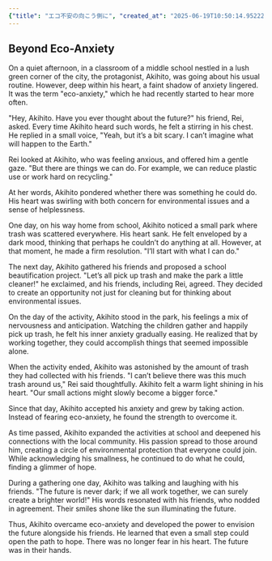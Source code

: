 ```yaml
---
{"title": "エコ不安の向こう側に", "created_at": "2025-06-19T10:50:14.952225+09:00"}
---
```


## Beyond Eco-Anxiety

On a quiet afternoon, in a classroom of a middle school nestled in a lush green corner of the city, the protagonist, Akihito, was going about his usual routine. However, deep within his heart, a faint shadow of anxiety lingered. It was the term "eco-anxiety," which he had recently started to hear more often.

"Hey, Akihito. Have you ever thought about the future?" his friend, Rei, asked. Every time Akihito heard such words, he felt a stirring in his chest. He replied in a small voice, "Yeah, but it’s a bit scary. I can’t imagine what will happen to the Earth."

Rei looked at Akihito, who was feeling anxious, and offered him a gentle gaze. "But there are things we can do. For example, we can reduce plastic use or work hard on recycling."

At her words, Akihito pondered whether there was something he could do. His heart was swirling with both concern for environmental issues and a sense of helplessness.

One day, on his way home from school, Akihito noticed a small park where trash was scattered everywhere. His heart sank. He felt enveloped by a dark mood, thinking that perhaps he couldn’t do anything at all. However, at that moment, he made a firm resolution. "I’ll start with what I can do."

The next day, Akihito gathered his friends and proposed a school beautification project. "Let’s all pick up trash and make the park a little cleaner!" he exclaimed, and his friends, including Rei, agreed. They decided to create an opportunity not just for cleaning but for thinking about environmental issues.

On the day of the activity, Akihito stood in the park, his feelings a mix of nervousness and anticipation. Watching the children gather and happily pick up trash, he felt his inner anxiety gradually easing. He realized that by working together, they could accomplish things that seemed impossible alone.

When the activity ended, Akihito was astonished by the amount of trash they had collected with his friends. "I can’t believe there was this much trash around us," Rei said thoughtfully. Akihito felt a warm light shining in his heart. "Our small actions might slowly become a bigger force."

Since that day, Akihito accepted his anxiety and grew by taking action. Instead of fearing eco-anxiety, he found the strength to overcome it.

As time passed, Akihito expanded the activities at school and deepened his connections with the local community. His passion spread to those around him, creating a circle of environmental protection that everyone could join. While acknowledging his smallness, he continued to do what he could, finding a glimmer of hope.

During a gathering one day, Akihito was talking and laughing with his friends. "The future is never dark; if we all work together, we can surely create a brighter world!" His words resonated with his friends, who nodded in agreement. Their smiles shone like the sun illuminating the future.

Thus, Akihito overcame eco-anxiety and developed the power to envision the future alongside his friends. He learned that even a small step could open the path to hope. There was no longer fear in his heart. The future was in their hands.

